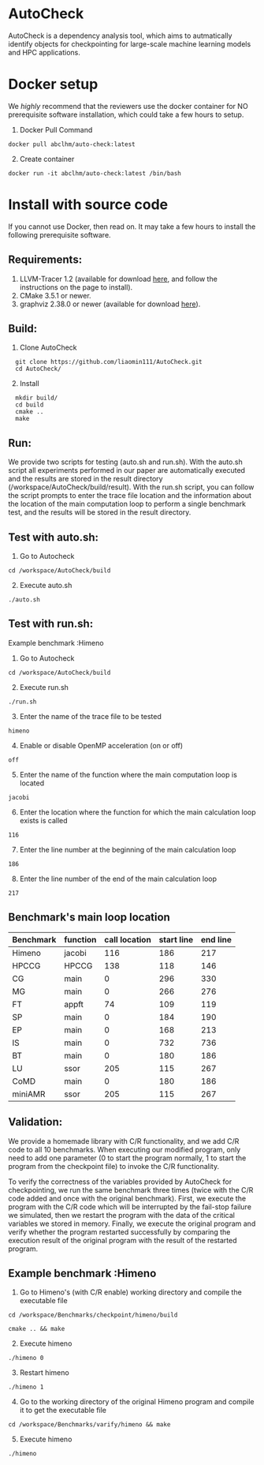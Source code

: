 AutoCheck
====
AutoCheck is a dependency analysis tool, which aims to autmatically identify objects for checkpointing for large-scale machine learning models and HPC applications.

Docker setup
====
We *highly* recommend that the reviewers use the docker container for NO prerequisite 
software installation, which could take a few hours to setup.

1. Docker Pull Command
```
docker pull abclhm/auto-check:latest
```
2. Create container
```
docker run -it abclhm/auto-check:latest /bin/bash
```

Install with source code
======
If you cannot use Docker, then read on. It may take a few hours to install the following prerequisite software.

Requirements:
-------------------

  1. LLVM-Tracer 1.2 (available for download [here](https://github.com/harvard-acc/LLVM-Tracer/tree/llvm-3.4), and follow
the instructions on the page to install).
  2. CMake 3.5.1 or newer.
  3. graphviz 2.38.0 or newer (available for download [here](https://graphviz.org)).

Build:
-------------------
  1. Clone AutoCheck
```
  git clone https://github.com/liaomin111/AutoCheck.git
  cd AutoCheck/
```
  2. Install
```
  mkdir build/
  cd build
  cmake ..
  make
```

Run:
------
We provide two scripts for testing (auto.sh and run.sh). With the auto.sh script 
all experiments performed in our paper are automatically executed and the results are  stored in the result directory (/workspace/AutoCheck/build/result). 
With the run.sh script, you can follow the script prompts to enter the trace file location and the information about the location of the 
main computation loop to perform a single benchmark test, and the results will be  stored in the result directory.

Test with auto.sh:
------
1. Go to Autocheck 
```
cd /workspace/AutoCheck/build
```
2. Execute auto.sh
```
./auto.sh
```
Test with run.sh:
------
Example benchmark :Himeno
1. Go to Autocheck 
```
cd /workspace/AutoCheck/build
```
2. Execute run.sh
```
./run.sh
```
3. Enter the name of the trace file to be tested
```
himeno
```
4. Enable or disable OpenMP acceleration (on or off)
```
off
```
5. Enter the name of the function where the main computation loop is located
```
jacobi
```
6. Enter the location where the function for which the main calculation loop exists is called
```
116
```
7. Enter the line number at the beginning of the main calculation loop
```
186
```
8. Enter the line number of the end of the main calculation loop
```
217
```

Benchmark's main loop location
------------

Benchmark | function | call location | start line | end line
-----| -----| -----| -----| -----
Himeno | jacobi | 116 | 186 | 217
HPCCG | HPCCG | 138 | 118 | 146
CG | main | 0 | 296 | 330
MG | main | 0 | 266 | 276
FT | appft | 74 | 109 | 119
SP | main | 0 | 184 | 190
EP | main | 0 | 168 | 213
IS | main | 0 | 732 | 736
BT | main | 0 | 180 | 186
LU | ssor | 205 | 115 | 267
CoMD | main | 0 | 180 | 186
miniAMR | ssor | 205 | 115 | 267

Validation:
------------
We provide a homemade library with C/R functionality, and we add C/R code to all 10 benchmarks. 
When executing our modified program, only need to add one parameter (0 to start the program 
normally, 1 to start the program from the checkpoint file) to invoke the C/R functionality.

To verify the correctness of the variables provided by AutoCheck for checkpointing, we run the same 
benchmark three times (twice with the C/R code added and once with the original benchmark).
First, we execute the program with the C/R code which will be interrupted by the fail-stop failure we simulated, 
then we restart the program with the data of the critical variables we stored in memory. 
Finally, we execute the original program and verify whether the program restarted successfully by comparing the 
execution result of the original program with the result of the restarted program.

Example benchmark :Himeno
------------------------------------
1. Go to Himeno's (with C/R enable)  working directory and compile the executable file
```
cd /workspace/Benchmarks/checkpoint/himeno/build

cmake .. && make
```
2. Execute himeno
```
./himeno 0
```
3. Restart himeno
```
./himeno 1
```
4. Go to the working directory of the original Himeno program and compile it to get the executable file
```
cd /workspace/Benchmarks/varify/himeno && make
```
5. Execute himeno
```
./himeno
```



